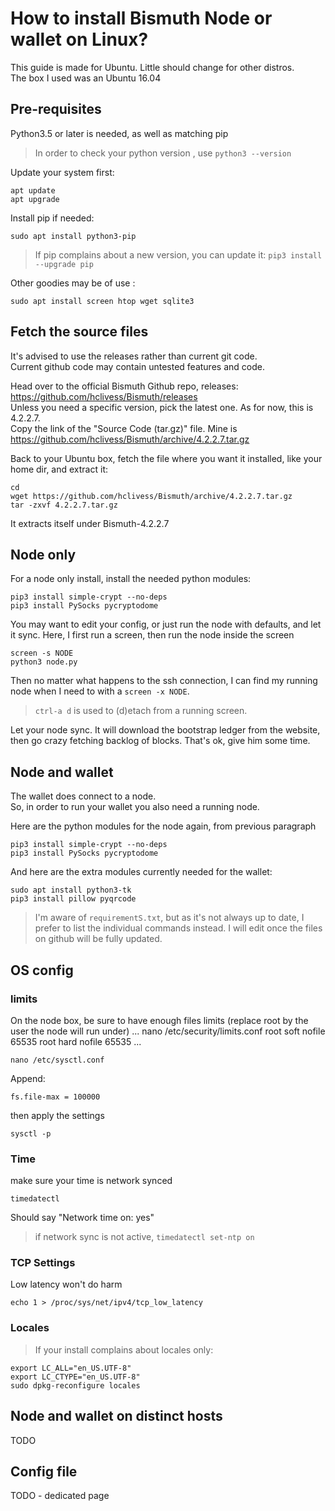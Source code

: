 # How to install Bismuth Node or wallet on Linux?

This guide is made for Ubuntu. Little should change for other distros.  
The box I used was an Ubuntu 16.04


## Pre-requisites

Python3.5 or later is needed, as well as matching pip
 
> In order to check your python version , use `python3 --version`

Update your system first:  
```
apt update
apt upgrade
```

Install pip if needed:  
```
sudo apt install python3-pip
```

> If pip complains about a new version, you can update it: `pip3 install --upgrade pip`

Other goodies may be of use : 
```
sudo apt install screen htop wget sqlite3
```

## Fetch the source files

It's advised to use the releases rather than current git code.  
Current github code may contain untested features and code. 

Head over to the official Bismuth Github repo, releases: https://github.com/hclivess/Bismuth/releases  
Unless you need a specific version, pick the latest one. As for now, this is 4.2.2.7.  
Copy the link of the "Source Code (tar.gz)" file. Mine is https://github.com/hclivess/Bismuth/archive/4.2.2.7.tar.gz

Back to your Ubuntu box, fetch the file where you want it installed, like your home dir, and extract it:
```
cd
wget https://github.com/hclivess/Bismuth/archive/4.2.2.7.tar.gz
tar -zxvf 4.2.2.7.tar.gz
```
It extracts itself under Bismuth-4.2.2.7

## Node only

For a node only install, install the needed python modules:

```
pip3 install simple-crypt --no-deps
pip3 install PySocks pycryptodome
```

You may want to edit your config, or just run the node with defaults, and let it sync. Here, I first run a screen, then run the node inside the screen  
```
screen -s NODE
python3 node.py
```
Then no matter what happens to the ssh connection, I can find my running node when I need to with a `screen -x NODE`.  
> `ctrl-a d` is used to (d)etach from a running screen.

Let your node sync. It will download the bootstrap ledger from the website, then go crazy fetching backlog of blocks. That's ok, give him some time.

## Node and wallet

The wallet does connect to a node.  
So, in order to run your wallet you also need a running node.

Here are the python modules for the node again, from previous paragraph
```
pip3 install simple-crypt --no-deps
pip3 install PySocks pycryptodome
```

And here are the extra modules currently needed for the wallet:
```
sudo apt install python3-tk
pip3 install pillow pyqrcode
```

> I'm aware of `requirementS.txt`, but as it's not always up to date, I prefer to list the individual commands instead.  I will edit once the files on github will be fully updated.

## OS config

### limits
On the node box, be sure to have enough files limits (replace root by the user the node will run under)
...
nano /etc/security/limits.conf
root soft nofile 65535
root hard nofile 65535
...

```
nano /etc/sysctl.conf
```
Append:  
```
fs.file-max = 100000
```
then apply the settings
```
sysctl -p
```

### Time

make sure your time is network synced
```
timedatectl
```
Should say "Network time on: yes"  
> if network sync is not active, `timedatectl set-ntp on`

### TCP Settings
Low latency won't do harm
```
echo 1 > /proc/sys/net/ipv4/tcp_low_latency
```

### Locales
> If your install complains about locales only:
```
export LC_ALL="en_US.UTF-8"
export LC_CTYPE="en_US.UTF-8"
sudo dpkg-reconfigure locales
```

## Node and wallet on distinct hosts

TODO

## Config file

TODO - dedicated page
